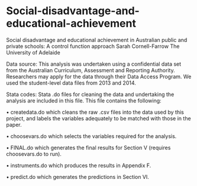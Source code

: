 # Social-disadvantage-and-educational-achievement

Social disadvantage and educational achievement in Australian public and private schools: A control function approach
Sarah Cornell-Farrow
The University of Adelaide

Data source:
This analysis was undertaken using a confidential data set from the Australian Curriculum, Assessment and Reporting Authority. 
Researchers may apply for the data through their Data Access Program. 
We used the student-level data files from 2013 and 2014.

Stata codes:
Stata .do files for cleaning the data and undertaking the analysis are included in this file. This file contains the following:

  • createdata.do which cleans the raw .csv files into the data used by this project, and labels the
variables adequately to be matched with those in the paper.

  • choosevars.do which selects the variables required for the analysis.

  • FINAL.do which generates the final results for Section V (requires choosevars.do to run).

  • instruments.do which produces the results in Appendix F.

  • predict.do which generates the predictions in Section VI.
